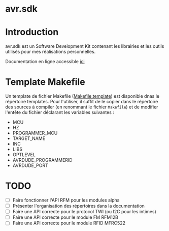 # avr.sdk

# Introduction

avr.sdk est un Software Development Kit contenant les librairies et les outils
utilisés pour mes réalisations personnelles.

Documentation en ligne accessible [ici](http://zcool85.github.io/avr.sdk/index.html)

# Template Makefile

Un template de fichier Makefile ([Makefile.template](templates/Makefile.template)) est disponible dnas le répertoire templates. Pour l'utiliser, il suffit de le copier dans le répertoire des sources à compiler (en renommant le fichier `Makefile`) et de modifier l'entête du fichier déclarant les variables suivantes :
- MCU
- HZ
- PROGRAMMER_MCU
- TARGET_NAME
- INC
- LIBS
- OPTLEVEL
- AVRDUDE_PROGRAMMERID
- AVRDUDE_PORT

# TODO

- [ ] Faire fonctionner l'API RFM pour les modules alpha
- [ ] Présenter l'organisation des répertoires dans la documentation
- [ ] Faire une API correcte pour le protocol TWI (ou I2C pour les intimes)
- [ ] Faire une API correcte pour le module FM RFM12B
- [ ] Faire une API correcte pour le module RFID MFRC522
